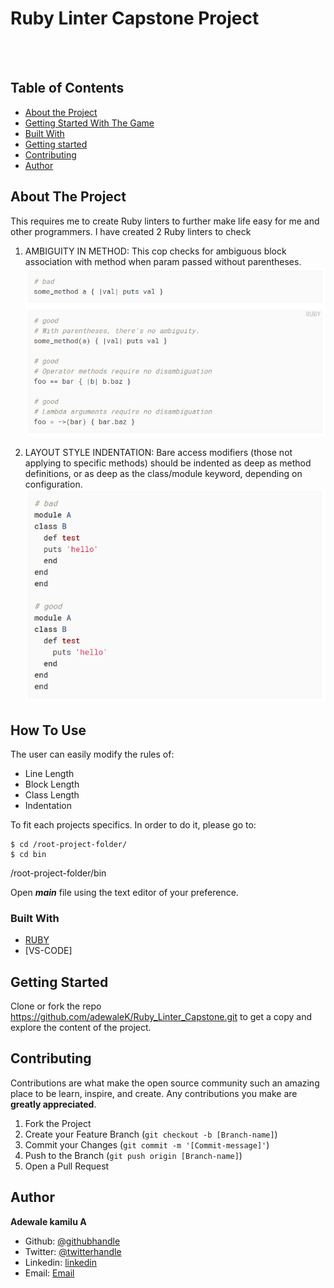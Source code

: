 # Ruby Linter Capstone Project


<br />
 
<br> 

## Table of Contents

* [About the Project](#About-The-Project)
* [Getting Started With The Game](#How-To-Use)
* [Built With](#Built-With)
* [Getting started](#Getting-Started)
* [Contributing](#contributing)
* [Author](#Author)


<!-- ABOUT THE PROJECT -->
## About The Project

This requires me to create Ruby linters to further make life easy for me and other programmers. I have created 2 Ruby linters to check

1. AMBIGUITY IN METHOD: This cop checks for ambiguous block association with method when param passed without parentheses.
   ![screenshot](./images/sample1.png)

2. LAYOUT STYLE INDENTATION: Bare access modifiers (those not applying to specific methods) should be indented as deep as method definitions, or as deep as the class/module keyword, depending on configuration.
   ![screenshot](images/sample2.png)
## How To Use

The user can easily modify the rules of:

- Line Length
- Block Length
- Class Length
- Indentation

To fit each projects specifics. In order to do it, please go to:

```
$ cd /root-project-folder/
$ cd bin
```

/root-project-folder/bin

Open **_main_** file using the text editor of your preference.

### Built With

* [RUBY](https://ruby-doc.org/)
* [VS-CODE]

<!-- GETTING STARTED -->
## Getting Started

Clone or fork the repo <https://github.com/adewaleK/Ruby_Linter_Capstone.git> to get a copy and explore the content of the project.


<!-- CONTRIBUTING -->
## Contributing

Contributions are what make the open source community such an amazing place to be learn, inspire, and create. Any contributions you make are **greatly appreciated**.

1. Fork the Project
2. Create your Feature Branch (`git checkout -b [Branch-name]`)
3. Commit your Changes (`git commit -m '[Commit-message]'`)
4. Push to the Branch (`git push origin [Branch-name]`)
5. Open a Pull Request

## Author

**Adewale kamilu A**  
* Github: [@githubhandle](https://github.com/adewaleK)
* Twitter: [@twitterhandle](https://twitter.com/twitterhandle)
* Linkedin: [linkedin](https://linkedin.com/linkedinhandle)
* Email: [Email](devkamilnaija@gmail.com)
